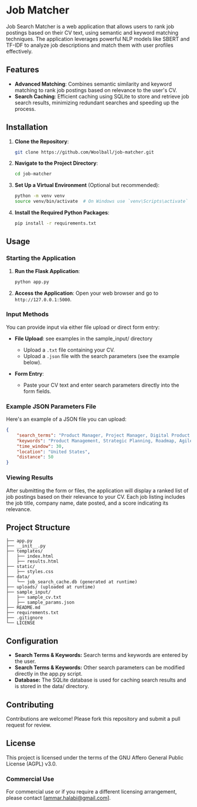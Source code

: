 # Job Matcher

Job Search Matcher is a web application that allows users to rank job postings based on their CV text, using semantic and keyword matching techniques. The application leverages powerful NLP models like SBERT and TF-IDF to analyze job descriptions and match them with user profiles effectively.

## Features
- **Advanced Matching**: Combines semantic similarity and keyword matching to rank job postings based on relevance to the user's CV.
- **Search Caching**: Efficient caching using SQLite to store and retrieve job search results, minimizing redundant searches and speeding up the process.

## Installation

1. **Clone the Repository**:
    ```bash
    git clone https://github.com/Woolball/job-matcher.git
    ```

2. **Navigate to the Project Directory**:
    ```bash
    cd job-matcher
    ```

3. **Set Up a Virtual Environment** (Optional but recommended):
    ```bash
    python -m venv venv
    source venv/bin/activate  # On Windows use `venv\Scripts\activate`
    ```

4. **Install the Required Python Packages**:
    ```bash
    pip install -r requirements.txt
    ```

## Usage

### Starting the Application

1. **Run the Flask Application**:
    ```bash
    python app.py
    ```

2. **Access the Application**:
   Open your web browser and go to `http://127.0.0.1:5000`.

### Input Methods

You can provide input via either file upload or direct form entry:

- **File Upload**: see examples in the sample_input/ directory
  - Upload a `.txt` file containing your CV.
  - Upload a `.json` file with the search parameters (see the example below).

- **Form Entry**:
  - Paste your CV text and enter search parameters directly into the form fields.

### Example JSON Parameters File

Here's an example of a JSON file you can upload:

```json
{
    "search_terms": "Product Manager, Project Manager, Digital Product Manager, Product Owner, Product Strategy, Business Analyst, Technology Consultant, Product Innovation, Agile Product Manager, Product Development",
    "keywords": "Product Management, Strategic Planning, Roadmap, Agile, Cross-functional, Team Leadership, Market Research, Competitive Analysis, Stakeholder Management, Financial Forecasting, Data Analysis, User Research, A/B Testing, Product Analytics, Go-to-Market Strategy, Feature Prioritization, Business Growth, Customer Satisfaction, Revenue Growth, Digital Transformation",
    "time_window": 30,
    "location": "United States",
    "distance": 50
}
```

### Viewing Results

After submitting the form or files, the application will display a ranked list of job postings based on their relevance to your CV. Each job listing includes the job title, company name, date posted, and a score indicating its relevance.

## Project Structure
```
├── app.py
├── __init__.py
├── templates/
│   ├── index.html
│   ├── results.html
├── static/
│   ├── styles.css
├── data/
│   └── job_search_cache.db (generated at runtime)
├── uploads/ (uploaded at runtime)
├── sample_input/
│   ├── sample_cv.txt
│   ├── sample_params.json
├── README.md
├── requirements.txt
├── .gitignore
└── LICENSE
```

## Configuration

- **Search Terms & Keywords:** Search terms and keywords are entered by the user.
- **Search Terms & Keywords:** Other search parameters can be modified directly in the app.py script.
- **Database:** The SQLite database is used for caching search results and is stored in the data/ directory.

## Contributing

Contributions are welcome! Please fork this repository and submit a pull request for review.

## License

This project is licensed under the terms of the GNU Affero General Public License (AGPL) v3.0. 

### Commercial Use

For commercial use or if you require a different licensing arrangement, please contact [ammar.halabi@gmail.com].
